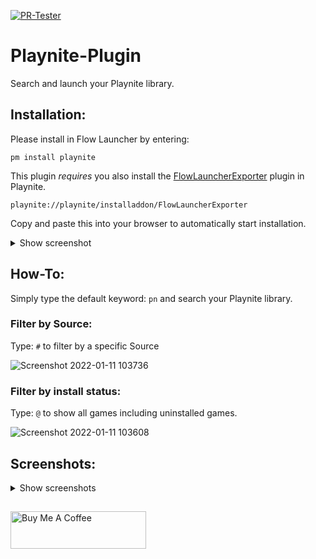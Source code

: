 [![PR-Tester](https://github.com/Garulf/Playnite-Plugin/actions/workflows/pr-tester.yml/badge.svg)](https://github.com/Garulf/Playnite-Plugin/actions/workflows/pr-tester.yml)
# Playnite-Plugin
Search and launch your Playnite library.

## Installation:

Please install in Flow Launcher by entering:
```
pm install playnite
```
This plugin _requires_ you also install the [FlowLauncherExporter](https://github.com/Garulf/FlowLauncherExporter) plugin in Playnite.
```
playnite://playnite/installaddon/FlowLauncherExporter
```
Copy and paste this into your browser to automatically start installation.

<details>
<summary>Show screenshot</summary>

![image](https://user-images.githubusercontent.com/535299/148974556-75f6c392-3000-4bf6-8e50-c3cfd38570fd.png)
</details>

## How-To:

Simply type the default keyword: `pn` and search your Playnite library.

### Filter by Source:

Type: `#` to filter by a specific Source

![Screenshot 2022-01-11 103736](https://user-images.githubusercontent.com/535299/148973352-27c22827-4a19-4975-83e6-24bc814103ca.png)


### Filter by install status:

Type: `@` to show all games including uninstalled games.

![Screenshot 2022-01-11 103608](https://user-images.githubusercontent.com/535299/148973214-aecfd4b9-20a5-4d55-a998-b6e972673187.png)


## Screenshots:
<details>
<summary>Show screenshots</summary>

![image](https://user-images.githubusercontent.com/535299/148699124-bbee3f77-c334-43b2-a41b-1cdd9ffc66d1.png)

![image](https://user-images.githubusercontent.com/535299/148699103-969410f3-9ad0-45f6-b1f9-d47fa58ee57a.png)
</details>


##
<a href="https://www.buymeacoffee.com/garulf" target="_blank"><img src="https://cdn.buymeacoffee.com/buttons/v2/default-green.png" alt="Buy Me A Coffee" style="height: 60px !important;width: 217px !important;" ></a>
